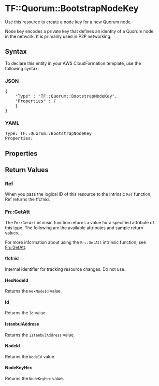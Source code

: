 # TF::Quorum::BootstrapNodeKey

Use this resource to create a node key for a new Quorum node.

Node key encodes a private key that defines an identity of a Quorum node in the network. It is primarily used in P2P networking.

## Syntax

To declare this entity in your AWS CloudFormation template, use the following syntax:

### JSON

<pre>
{
    "Type" : "TF::Quorum::BootstrapNodeKey",
    "Properties" : {
    }
}
</pre>

### YAML

<pre>
Type: TF::Quorum::BootstrapNodeKey
Properties:
</pre>

## Properties

## Return Values

### Ref

When you pass the logical ID of this resource to the intrinsic `Ref` function, Ref returns the tfcfnid.

### Fn::GetAtt

The `Fn::GetAtt` intrinsic function returns a value for a specified attribute of this type. The following are the available attributes and sample return values.

For more information about using the `Fn::GetAtt` intrinsic function, see [Fn::GetAtt](https://docs.aws.amazon.com/AWSCloudFormation/latest/UserGuide/intrinsic-function-reference-getatt.html).

#### tfcfnid

Internal identifier for tracking resource changes. Do not use.

#### HexNodeId

Returns the <code>HexNodeId</code> value.

#### Id

Returns the <code>Id</code> value.

#### IstanbulAddress

Returns the <code>IstanbulAddress</code> value.

#### NodeId

Returns the <code>NodeId</code> value.

#### NodeKeyHex

Returns the <code>NodeKeyHex</code> value.

